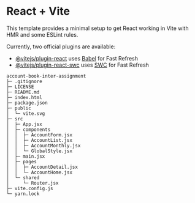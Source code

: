 # React + Vite

This template provides a minimal setup to get React working in Vite with HMR and some ESLint rules.

Currently, two official plugins are available:

- [@vitejs/plugin-react](https://github.com/vitejs/vite-plugin-react/blob/main/packages/plugin-react/README.md) uses [Babel](https://babeljs.io/) for Fast Refresh
- [@vitejs/plugin-react-swc](https://github.com/vitejs/vite-plugin-react-swc) uses [SWC](https://swc.rs/) for Fast Refresh

```
account-book-inter-assignment
├─ .gitignore
├─ LICENSE
├─ README.md
├─ index.html
├─ package.json
├─ public
│  └─ vite.svg
├─ src
│  ├─ App.jsx
│  ├─ components
│  │  ├─ AccountForm.jsx
│  │  ├─ AccountList.jsx
│  │  ├─ AccountMonthly.jsx
│  │  └─ GlobalStyle.jsx
│  ├─ main.jsx
│  ├─ pages
│  │  ├─ AccountDetail.jsx
│  │  └─ AccountHome.jsx
│  └─ shared
│     └─ Router.jsx
├─ vite.config.js
└─ yarn.lock

```
